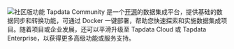 <span class="tooltip">
  <img src="https://img.shields.io/badge/%E6%94%AF%E6%8C%81%E7%89%88%E6%9C%AC:%20-Tapdata%20Community-7D26CD" style={{transform:'scale(1.1)'}} alt="社区版功能"/>
  <span class="tooltip-content">Tapdata Community 是一个<a href="https://github.com/tapdata/tapdata">开源</a>的数据集成平台，提供基础的数据同步和转换功能，可通过 Docker 一键部署，帮助您快速探索和实施数据集成项目。随着项目或企业发展，还可以平滑升级至 Tapdata Cloud 或 Tapdata Enterprise，以获得更多高级功能或服务支持。</span>
</span>